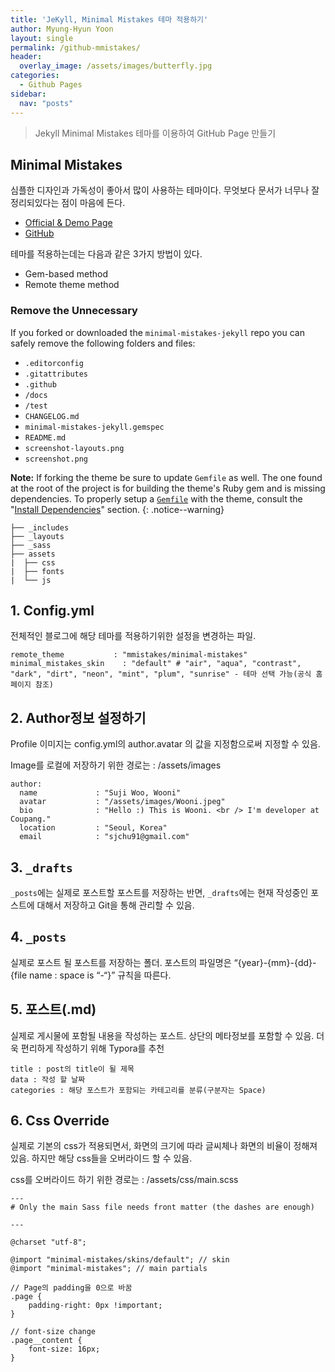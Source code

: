 ```yaml
---
title: 'JeKyll, Minimal Mistakes 테마 적용하기'
author: Myung-Hyun Yoon
layout: single
permalink: /github-mmistakes/
header:
  overlay_image: /assets/images/butterfly.jpg
categories:
  - Github Pages
sidebar:
  nav: "posts"
---
```


> Jekyll Minimal Mistakes 테마를 이용하여 GitHub Page 만들기

## Minimal Mistakes
심플한 디자인과 가독성이 좋아서 많이 사용하는 테마이다.
무엇보다 문서가 너무나 잘 정리되있다는 점이 마음에 든다.
* [Official & Demo Page](https://mmistakes.github.io/minimal-mistakes/)
* [GitHub](https://github.com/mmistakes/minimal-mistakes)

테마를 적용하는데는 다음과 같은 3가지 방법이 있다.
* Gem-based method
* Remote theme method

### Remove the Unnecessary

If you forked or downloaded the `minimal-mistakes-jekyll` repo you can safely remove the following folders and files:

- `.editorconfig`
- `.gitattributes`
- `.github`
- `/docs`
- `/test`
- `CHANGELOG.md`
- `minimal-mistakes-jekyll.gemspec`
- `README.md`
- `screenshot-layouts.png`
- `screenshot.png`

**Note:** If forking the theme be sure to update `Gemfile` as well. The one found at the root of the project is for building the theme's Ruby gem and is missing dependencies. To properly setup a [`Gemfile`](https://github.com/mmistakes/minimal-mistakes/blob/master/docs/Gemfile) with the theme, consult the "[Install Dependencies](https://mmistakes.github.io/minimal-mistakes/docs/installation/#install-dependencies)" section.
{: .notice--warning}

```terminal
├── _includes
├── _layouts
├── _sass
├── assets
|  ├── css
|  ├── fonts
|  └── js
```

## 1. Config.yml
전체적인 블로그에 해당 테마를 적용하기위한 설정을 변경하는 파일.

```
remote_theme           : "mmistakes/minimal-mistakes"
minimal_mistakes_skin    : "default" # "air", "aqua", "contrast", "dark", "dirt", "neon", "mint", "plum", "sunrise" - 테마 선택 가능(공식 홈페이지 참조)
```

## 2. Author정보 설정하기
Profile 이미지는 config.yml의 author.avatar 의 값을 지정함으로써 지정할 수 있음.

Image를 로컬에 저장하기 위한 경로는 : /assets/images

```
author:
  name             : "Suji Woo, Wooni"
  avatar           : "/assets/images/Wooni.jpeg"
  bio              : "Hello :) This is Wooni. <br /> I'm developer at Coupang."
  location         : "Seoul, Korea"
  email            : "sjchu91@gmail.com"
```

## 3. `_drafts`
`_posts`에는 실제로 포스트할 포스트를 저장하는 반면, `_drafts`에는 현재 작성중인 포스트에 대해서 저장하고 Git을 통해 관리할 수 있음.

## 4. `_posts`
실제로 포스트 될 포스트를 저장하는 폴더. 포스트의 파일명은 “{year}-{mm}-{dd}-{file name : space is “-“}” 규칙을 따른다.

## 5. 포스트(.md)
실제로 게시물에 포함될 내용을 작성하는 포스트. 상단의 메타정보를 포함할 수 있음. 더욱 편리하게 작성하기 위해 Typora를 추천
```
title : post의 title이 될 제목
data : 작성 할 날짜
categories : 해당 포스트가 포함되는 카테고리를 분류(구분자는 Space)
```

## 6. Css Override
실제로 기본의 css가 적용되면서, 화면의 크기에 따라 글씨체나 화면의 비율이 정해져 있음. 하지만 해당 css들을 오버라이드 할 수 있음.

css를 오버라이드 하기 위한 경로는 : /assets/css/main.scss

```
---
# Only the main Sass file needs front matter (the dashes are enough)

---

@charset "utf-8";

@import "minimal-mistakes/skins/default"; // skin
@import "minimal-mistakes"; // main partials

// Page의 padding을 0으로 바꿈
.page {
	padding-right: 0px !important;
} 

// font-size change
.page__content {
	font-size: 16px;
}
```
